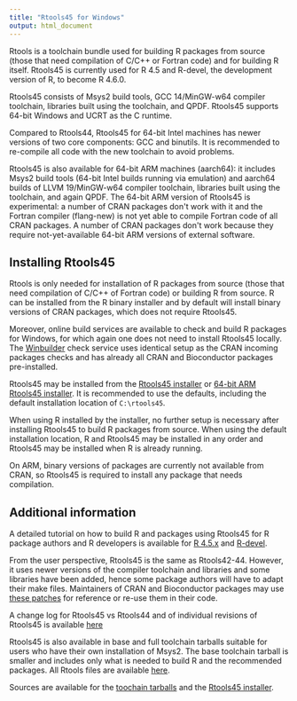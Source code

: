 ```yaml
---
title: "Rtools45 for Windows"
output: html_document
---
```


Rtools is a toolchain bundle used for building R packages from source (those
that need compilation of C/C++ or Fortran code) and for building R itself. 
Rtools45 is currently used for R 4.5 and R-devel, the development version of
R, to become R 4.6.0.

Rtools45 consists of Msys2 build tools, GCC 14/MinGW-w64 compiler toolchain,
libraries built using the toolchain, and QPDF.  Rtools45 supports 64-bit
Windows and UCRT as the C runtime.

Compared to Rtools44, Rtools45 for 64-bit Intel machines has newer versions
of two core components: GCC and binutils.  It is recommended to re-compile
all code with the new toolchain to avoid problems.  

Rtools45 is also available for 64-bit ARM machines (aarch64): it includes
Msys2 build tools (64-bit Intel builds running via emulation) and aarch64
builds of LLVM 19/MinGW-w64 compiler toolchain, libraries built using the
toolchain, and again QPDF.  The 64-bit ARM version of Rtools45 is
experimental: a number of CRAN packages don't work with it and the Fortran
compiler (flang-new) is not yet able to compile Fortran code of all CRAN
packages.  A number of CRAN packages don't work because they require
not-yet-available 64-bit ARM versions of external software.

## Installing Rtools45

Rtools is only needed for installation of R packages from source (those that
need compilation of C/C++ of Fortran code) or building R from source.  R can
be installed from the R binary installer and by default will install binary
versions of CRAN packages, which does not require Rtools45.

Moreover, online build services are available to check and build R packages
for Windows, for which again one does not need to install Rtools45 locally.
The [Winbuilder](https://win-builder.r-project.org/) check service uses
identical setup as the CRAN incoming packages checks and has already all
CRAN and Bioconductor packages pre-installed.

Rtools45 may be installed from the [Rtools45 installer](files/rtools45-RTVER.exe)
or [64-bit ARM Rtools45 installer](files/rtools45-aarch64-RTVER.exe).
It is recommended to use the defaults, including the default installation
location of `C:\rtools45`. 

When using R installed by the installer, no further setup is necessary after
installing Rtools45 to build R packages from source.  When using the default
installation location, R and Rtools45 may be installed in any order and
Rtools45 may be installed when R is already running.

On ARM, binary versions of packages are currently not available from CRAN,
so Rtools45 is required to install any package that needs compilation.

## Additional information

A detailed tutorial on how to build R and packages using Rtools45 for R package
authors and R developers is available for [R 4.5.x](../../base/howto-R-4.5.html)
and [R-devel](../../base/howto-R-devel.html).

From the user perspective, Rtools45 is the same as Rtools42-44.  However, it
uses newer versions of the compiler toolchain and libraries and some
libraries have been added, hence some package authors will have to adapt
their make files.  Maintainers of CRAN and Bioconductor packages may use
[these patches](https://www.r-project.org/nosvn/winutf8/ucrt3/patches/) for
reference or re-use them in their code.

A change log for Rtools45 vs Rtools44 and of individual revisions of
Rtools45 is available [here](news.html)

Rtools45 is also available in base and full toolchain tarballs suitable for
users who have their own installation of Msys2.  The base toolchain tarball
is smaller and includes only what is needed to build R and the recommended
packages.  All Rtools files are available [here](files).

Sources are available for the
[toochain tarballs](https://svn.r-project.org/R-dev-web/trunk/WindowsBuilds/winutf8/ucrt3/toolchain_libs/)
and the
[Rtools45 installer](https://svn.r-project.org/R-dev-web/trunk/WindowsBuilds/winutf8/ucrt3/rtools/).

